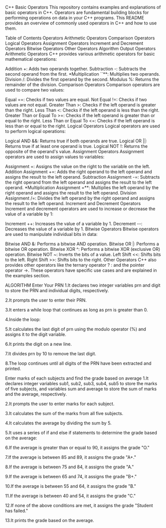 C++ Basic Operators
This repository contains examples and explanations of basic operators in C++. Operators are fundamental building blocks for performing operations on data in your C++ programs. This README provides an overview of commonly used operators in C++ and how to use them.

Table of Contents
Operators
Arithmetic Operators
Comparison Operators
Logical Operators
Assignment Operators
Increment and Decrement Operators
Bitwise Operators
Other Operators
Algorithm
Output
Operators
Arithmetic Operators
C++ provides various arithmetic operators for basic mathematical operations:

Addition +: Adds two operands together.
Subtraction -: Subtracts the second operand from the first.
*Multiplication ``**: Multiplies two operands.
Division /: Divides the first operand by the second.
Modulus %: Returns the remainder of the division.
Comparison Operators
Comparison operators are used to compare two values:

Equal ==: Checks if two values are equal.
Not Equal !=: Checks if two values are not equal.
Greater Than >: Checks if the left operand is greater than the right.
Less Than <: Checks if the left operand is less than the right.
Greater Than or Equal To >=: Checks if the left operand is greater than or equal to the right.
Less Than or Equal To <=: Checks if the left operand is less than or equal to the right.
Logical Operators
Logical operators are used to perform logical operations:

Logical AND &&: Returns true if both operands are true.
Logical OR ||: Returns true if at least one operand is true.
Logical NOT !: Returns the opposite of the operand's value.
Assignment Operators
Assignment operators are used to assign values to variables:

Assignment =: Assigns the value on the right to the variable on the left.
Addition Assignment +=: Adds the right operand to the left operand and assigns the result to the left operand.
Subtraction Assignment -=: Subtracts the right operand from the left operand and assigns the result to the left operand.
*Multiplication Assignment =**: Multiplies the left operand by the right operand and assigns the result to the left operand.
Division Assignment /=: Divides the left operand by the right operand and assigns the result to the left operand.
Increment and Decrement Operators
Increment and decrement operators are used to increase or decrease the value of a variable by 1:

Increment ++: Increases the value of a variable by 1.
Decrement --: Decreases the value of a variable by 1.
Bitwise Operators
Bitwise operators are used to manipulate individual bits in data:

Bitwise AND &: Performs a bitwise AND operation.
Bitwise OR |: Performs a bitwise OR operation.
Bitwise XOR ^: Performs a bitwise XOR (exclusive OR) operation.
Bitwise NOT ~: Inverts the bits of a value.
Left Shift <<: Shifts bits to the left.
Right Shift >>: Shifts bits to the right.
Other Operators
C++ also provides other operators like the ternary operator ? : and the pointer operator ->. These operators have specific use cases and are explained in the examples section.

ALGORITHM
Enter Your PRN
1.It declares two integer variables prn and digit to store the PRN and individual digits, respectively.

2.It prompts the user to enter their PRN.

3.It enters a while loop that continues as long as prn is greater than 0.

4.Inside the loop:

5.It calculates the last digit of prn using the modulo operator (%) and assigns it to the digit variable.

6.It prints the digit on a new line.

7.It divides prn by 10 to remove the last digit.

8.The loop continues until all digits of the PRN have been extracted and printed.

Enter marks of each subjects and find the grade based on average
1.It declares integer variables sub1, sub2, sub3, sub4, sub5 to store the marks of five subjects, and variables sum and average to store the sum of marks and the average, respectively.

2.It prompts the user to enter marks for each subject.

3.It calculates the sum of the marks from all five subjects.

4.It calculates the average by dividing the sum by 5.

5.It uses a series of if and else if statements to determine the grade based on the average:

6.If the average is greater than or equal to 90, it assigns the grade "O."

7.If the average is between 85 and 89, it assigns the grade "A+."

8.If the average is between 75 and 84, it assigns the grade "A."

9.If the average is between 65 and 74, it assigns the grade "B+."

10.If the average is between 55 and 64, it assigns the grade "B."

11.If the average is between 40 and 54, it assigns the grade "C."

12.If none of the above conditions are met, it assigns the grade "Student has failed."

13.It prints the grade based on the average.
